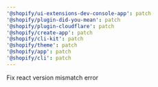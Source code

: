 ```yaml
---
'@shopify/ui-extensions-dev-console-app': patch
'@shopify/plugin-did-you-mean': patch
'@shopify/plugin-cloudflare': patch
'@shopify/create-app': patch
'@shopify/cli-kit': patch
'@shopify/theme': patch
'@shopify/app': patch
'@shopify/cli': patch
---
```


Fix react version mismatch error
